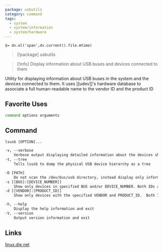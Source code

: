 ```yaml
---
package: usbutils
category: command
tags:
  - system
  - system/information
  - system/hardware
---
```


`$= dv.el('span',dv.current().file.mtime)`
> [!package] usbutils

> [!info] Display information about USB buses and devices connected to them

Utility for displaying information about USB buses in the system and the devices connected to them. It uses [[udev]]'s hardware database to associate a full human-readable name to the vendor ID and the product ID

## Favorite Uses
```sh
command options arguments
```

## Command
```txt
lsusb [OPTION]...

-v, --verbose
	Verbose output displaying detailed information about the devices shown
-t, --tree
	Tells lsusb to dump the physical USB device hierarchy as a tree

-D [PATH]
	Do not scan the /dev/bus/usb directory, instead display only information about the device whose device file is given
-s [[BUS]:[DEVICE_NUMBER]]
	Show only devices in specified BUS and/or DEVICE_NUMBER. Both IDs are given in decimal
-d [[VENDOR]:[PRODUCT_ID]]
	Show only devices with the specified VENDOR and PRODUCT_ID.  Both IDs are given in hexadecimal

-h, --help
	Display the help information and exit 
-V, --version
	Output version information and exit
```

## Links
[linux.die.net](https://linux.die.net/man/8/lsusb)
